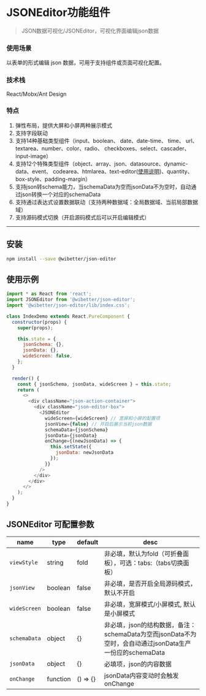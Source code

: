 # JSONEditor功能组件

> JSON数据可视化/JSONEditor，可视化界面编辑json数据

### 使用场景
以表单的形式编辑 json 数据，可用于支持组件或页面可视化配置。

### 技术栈
React/Mobx/Ant Design

### 特点
1. 弹性布局，提供大屏和小屏两种展示模式
2. 支持字段联动
3. 支持14种基础类型组件（input、boolean、 date、date-time、 time、 url、
 textarea、number、color、radio、 checkboxes、select、cascader、input-image）
4. 支持12个特殊类型组件（object、array、json、datasource、dynamic-data、event、
codearea、htmlarea、text-editor([使用说明](https://github.com/wibetter/json-editor/blob/master/docs/TextEditor.md))、quantity、box-style、padding-margin）
5. 支持json转schema能力，当schemaData为空而jsonData不为空时，自动通过json转换一个对应的schemaData
6. 支持通过表达式设置数据联动（支持两种数据域：全局数据域、当前局部数据域）
7. 支持源码模式切换（开启源码模式后可以开启编辑模式）

***

## 安装

```bash
npm install --save @wibetter/json-editor
```


## 使用示例

```js
import * as React from 'react';
import JSONEditor from '@wibetter/json-editor';
import '@wibetter/json-editor/lib/index.css';

class IndexDemo extends React.PureComponent {
  constructor(props) {
    super(props);

    this.state = {
      jsonSchema: {},
      jsonData: {},
      wideScreen: false,
    };
  }

  render() {
    const { jsonSchema, jsonData, wideScreen } = this.state;
    return (
      <>
        <div className="json-action-container">
          <div className="json-editor-box">
            <JSONEditor
              wideScreen={wideScreen} // 宽屏和小屏的配置项
              jsonView={false} // 开启后展示当前json数据
              schemaData={jsonSchema}
              jsonData={jsonData}
              onChange={(newJsonData) => {
                this.setState({
                  jsonData: newJsonData
                });
              }}
            />
          </div>
        </div>
      </>
    );
  }
}
```

## JSONEditor 可配置参数

| name         | type     | default | desc                            |
| ------------ | -------- | ------- | ------------------------------- |
| `viewStyle`  | string   | fold    | 非必填，默认为fold（可折叠面板），可选：tabs:（tabs切换面板）|
| `jsonView`   | boolean  | false   | 非必填，是否开启全局源码模式，默认不开启      |
| `wideScreen` | boolean  | false   | 非必填，宽屏模式/小屏模式, 默认是小屏模式     |
| `schemaData` | object   | {}      | 非必填，json的结构数据，备注：schemaData为空而jsonData不为空时，会自动通过jsonData生产一份应的schemaData                    |
| `jsonData`   | object   | {}      | 必填项，json的内容数据                    |
| `onChange`   | function | () => {}    | jsonData内容变动时会触发onChange   |
